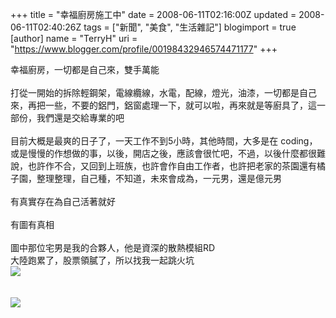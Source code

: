 +++
title = "幸福廚房施工中"
date = 2008-06-11T02:16:00Z
updated = 2008-06-11T02:40:26Z
tags = ["新聞", "美食", "生活雜記"]
blogimport = true 
[author]
	name = "TerryH"
	uri = "https://www.blogger.com/profile/00198432946574471177"
+++

幸福廚房，一切都是自己來，雙手萬能<br /><br />打從一開始的拆除輕鋼架，電線纜線，水電，配線，燈光，油漆，一切都是自己來，再把一些，不要的鋁門，鋁窗處理一下，就可以啦，再來就是等廚具了，這一部份，我們還是交給專業的吧<br /><br />目前大概是最爽的日子了，一天工作不到5小時，其他時間，大多是在 coding，或是慢慢的作想做的事，以後，開店之後，應該會很忙吧，不過，以後什麼都很難說，也許作不合，又回到上班族，也許會作自由工作者，也許把老家的茶園還有橘子園，整理整理，自己種，不知道，未來會成為，一元男，還是億元男<br /><br />有真實存在為自己活著就好<br /><br />有圖有真相<br /><br />圖中那位宅男是我的合夥人，他是資深的散熱模組RD<br />大陸跑累了，股票領膩了，所以找我一起跳火坑<br /><a href="http://picasaweb.google.com/terryh.tp/HappyKitchen/photo#5210551785907231010"><img src="http://lh5.ggpht.com/terryh.tp/SE-ZPhrHGSI/AAAAAAAAAX0/qyd7GpYJL2o/s400/dscn1845.jpg" /></a><br /><br /><br /><a href="http://picasaweb.google.com/terryh.tp/HappyKitchen/photo#5210551805111532946"><img src="http://lh3.ggpht.com/terryh.tp/SE-ZQpNxfZI/AAAAAAAAAYM/g2OYg-cdGSM/s400/dscn1848.jpg" /></a>
